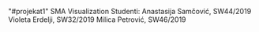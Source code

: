"#projekat1" 
SMA Visualization
Studenti:
Anastasija Samčović, SW44/2019
Violeta Erdelji, SW32/2019
Milica Petrović, SW46/2019
